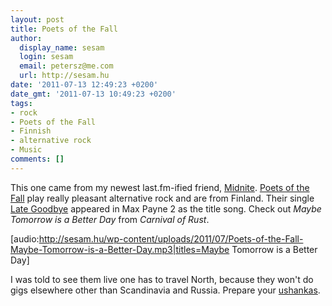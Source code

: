 ```yaml
---
layout: post
title: Poets of the Fall
author:
  display_name: sesam
  login: sesam
  email: petersz@me.com
  url: http://sesam.hu
date: '2011-07-13 12:49:23 +0200'
date_gmt: '2011-07-13 10:49:23 +0200'
tags:
- rock
- Poets of the Fall
- Finnish
- alternative rock
- Music
comments: []
---
```


This one came from my newest last.fm-ified friend, [Midnite](http://www.last.fm/user/MidniteMage). [Poets of the Fall](http://www.last.fm/music/Poets+of+the+Fall) play really pleasant alternative rock and are from Finland. Their single [Late Goodbye](http://www.last.fm/music/Poets+of+the+Fall/_/Late+Goodbye) appeared in Max Payne 2 as the title song. Check out _Maybe Tomorrow is a Better Day_ from _Carnival of Rust_.

[audio:http://sesam.hu/wp-content/uploads/2011/07/Poets-of-the-Fall-Maybe-Tomorrow-is-a-Better-Day.mp3|titles=Maybe Tomorrow is a Better Day]

I was told to see them live one has to travel North, because they won't do gigs elsewhere other than Scandinavia and Russia. Prepare your [ushankas](http://sesam.hu/2010/12/18/usanka-meno).
